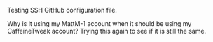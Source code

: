 Testing SSH GitHub configuration file.

Why is it using my MattM-1 account when it should be using my CaffeineTweak account? Trying this again to see if it is still the same. 
